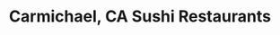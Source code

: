 ---
layout: city
title: Carmichael, CA Sushi Restaurants
permalink: /california/carmichael/
stateAbbr: CA
stateName: California
cityName: Carmichael

---